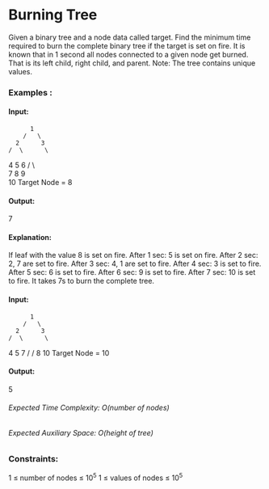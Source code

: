 # Burning Tree
Given a binary tree and a node data called target. Find the minimum time required to burn the complete binary tree if the target is set on fire. It is known that in 1 second all nodes connected to a given node get burned. That is its left child, right child, and parent.
Note: The tree contains unique values.

### Examples : 
#### Input:      
          1
        /   \
      2      3
    /  \      \
   4    5      6
       / \      \
      7   8      9
                   \
                   10
Target Node = 8
#### Output:
7
#### Explanation: 
If leaf with the value 8 is set on fire. 
After 1 sec: 5 is set on fire.
After 2 sec: 2, 7 are set to fire.
After 3 sec: 4, 1 are set to fire.
After 4 sec: 3 is set to fire.
After 5 sec: 6 is set to fire.
After 6 sec: 9 is set to fire.
After 7 sec: 10 is set to fire.
It takes 7s to burn the complete tree.

#### Input:      
          1
        /   \
      2      3
    /  \      \
   4    5      7
  /    / 
 8    10
Target Node = 10
#### Output: 
5

###### Expected Time Complexity: O(number of nodes)
###### Expected Auxiliary Space: O(height of tree)

### Constraints:
1 ≤ number of nodes ≤ $`10^5`$
1 ≤ values of nodes ≤ $`10^5`$


